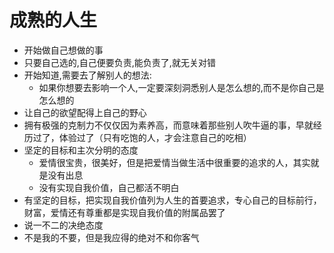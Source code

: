 # 成熟的人生
- 开始做自己想做的事
- 只要自己选的,自己便要负责,能负责了,就无关对错
- 开始知道,需要去了解别人的想法:
  - 如果你想要去影响一个人,一定要深刻洞悉别人是怎么想的,而不是你自己是怎么想的
- 让自己的欲望配得上自己的野心
- 拥有极强的克制力不仅仅因为素养高，而意味着那些别人吹牛逼的事，早就经历过了，体验过了（只有吃饱的人，才会注意自己的吃相）
- 坚定的目标和主次分明的态度
  - 爱情很宝贵，很美好，但是把爱情当做生活中很重要的追求的人，其实就是没有出息
  - 没有实现自我价值，自己都活不明白
- 有坚定的目标，把实现自我价值列为人生的首要追求，专心自己的目标前行，财富，爱情还有尊重都是实现自我价值的附属品罢了
- 说一不二的决绝态度
- 不是我的不要，但是我应得的绝对不和你客气
